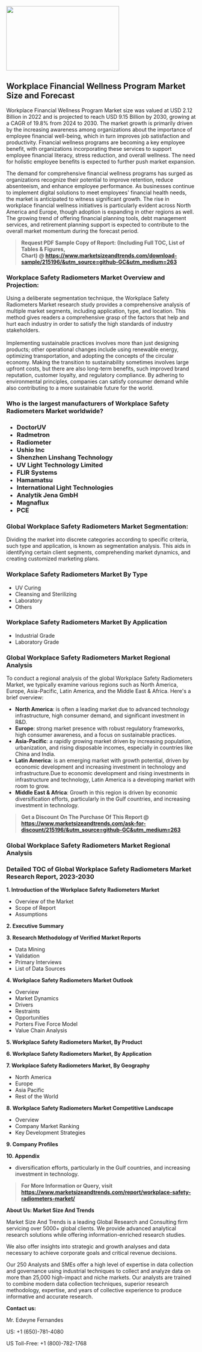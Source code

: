<p><img class="alignnone size-medium wp-image-20088" src="https://ffe5etoiles.com/wp-content/uploads/2024/12/MST1-300x171.png" alt="" width="300" height="171" /></p><h2>Workplace Financial Wellness Program Market Size and Forecast</h2><p>Workplace Financial Wellness Program Market size was valued at USD 2.12 Billion in 2022 and is projected to reach USD 9.15 Billion by 2030, growing at a CAGR of 19.8% from 2024 to 2030. The market growth is primarily driven by the increasing awareness among organizations about the importance of employee financial well-being, which in turn improves job satisfaction and productivity. Financial wellness programs are becoming a key employee benefit, with organizations incorporating these services to support employee financial literacy, stress reduction, and overall wellness. The need for holistic employee benefits is expected to further push market expansion.</p><p>The demand for comprehensive financial wellness programs has surged as organizations recognize their potential to improve retention, reduce absenteeism, and enhance employee performance. As businesses continue to implement digital solutions to meet employees' financial health needs, the market is anticipated to witness significant growth. The rise in workplace financial wellness initiatives is particularly evident across North America and Europe, though adoption is expanding in other regions as well. The growing trend of offering financial planning tools, debt management services, and retirement planning support is expected to contribute to the overall market momentum during the forecast period.</p></p><blockquote id="" class=""><strong>Request PDF Sample Copy of Report: (Including Full TOC, List of Tables &amp; Figures, Chart)&nbsp;@&nbsp;<strong><a href="https://www.marketsizeandtrends.com/download-sample/215196/&utm_source=github-GC&utm_medium=263" target="_blank">https://www.marketsizeandtrends.com/download-sample/215196/&utm_source=github-GC&utm_medium=263</a></strong></strong></blockquote><h3 id="" class="">Workplace Safety Radiometers Market&nbsp;Overview and Projection:</h3><p id="" class="">Using a deliberate segmentation technique, the Workplace Safety Radiometers Market research study provides a comprehensive analysis of multiple market segments, including application, type, and location. This method gives readers a comprehensive grasp of the factors that help and hurt each industry in order to satisfy the high standards of industry stakeholders. <br /> <br />Implementing sustainable practices involves more than just designing products; other operational changes include using renewable energy, optimizing transportation, and adopting the concepts of the circular economy. Making the transition to sustainability sometimes involves large upfront costs, but there are also long-term benefits, such improved brand reputation, customer loyalty, and regulatory compliance. By adhering to environmental principles, companies can satisfy consumer demand while also contributing to a more sustainable future for the world.</p><h3 id="" class="">Who is the largest manufacturers of&nbsp;Workplace Safety Radiometers Market worldwide?</h3><h3 class=""><p><ul><li>DoctorUV </li><li> Radmetron </li><li> Radiometer </li><li> Ushio Inc </li><li> Shenzhen Linshang Technology </li><li> UV Light Technology Limited </li><li> FLIR Systems </li><li> Hamamatsu </li><li> International Light Technologies </li><li> Analytik Jena GmbH </li><li> Magnaflux </li><li> PCE</li></ul></p></h3><h3 id="" class="">Global&nbsp;Workplace Safety Radiometers Market Segmentation:</h3><p id="" class="">Dividing the market into discrete categories according to specific criteria, such type and application, is known as segmentation analysis. This aids in identifying certain client segments, comprehending market dynamics, and creating customized marketing plans.</p><h3 id="" class="">Workplace Safety Radiometers Market&nbsp;By Type</h3><p><p><ul><li>UV Curing</li><li> Cleansing and Sterilizing</li><li> Laboratory</li><li> Others</p></li></ul></p></p><h3 id="" class="">Workplace Safety Radiometers Market&nbsp;By Application</h3><p class=""><p><ul><li>Industrial Grade</li><li> Laboratory Grade</li></ul></p></p><h3 id="" class="">Global Workplace Safety Radiometers Market Regional Analysis</h3><p id="" class="">To conduct a regional analysis of the global Workplace Safety Radiometers Market, we typically examine various regions such as North America, Europe, Asia-Pacific, Latin America, and the Middle East &amp; Africa. Here's a brief overview:</p><ul><li><strong>North America</strong>: is often a leading market due to advanced technology infrastructure, high consumer demand, and significant investment in R&amp;D.</li><li><strong>Europe</strong>: strong market presence with robust regulatory frameworks, high consumer awareness, and a focus on sustainable practices.</li><li><strong>Asia-Pacific</strong>: a rapidly growing market driven by increasing population, urbanization, and rising disposable incomes, especially in countries like China and India.</li><li><strong>Latin America</strong>: is an emerging market with growth potential, driven by economic development and increasing investment in technology and infrastructure.Due to economic development and rising investments in infrastructure and technology, Latin America is a developing market with room to grow.</li><li><strong>Middle East &amp; Africa</strong>: Growth in this region is driven by economic diversification efforts, particularly in the Gulf countries, and increasing investment in technology.</li></ul><blockquote id="" class=""><strong>Get a Discount On The Purchase Of This Report @ <strong><a href="https://www.marketsizeandtrends.com/ask-for-discount/215196/&utm_source=github-GC&utm_medium=263" target="_blank">https://www.marketsizeandtrends.com/ask-for-discount/215196/&utm_source=github-GC&utm_medium=263</a></strong></strong></blockquote><h3 id="" class="">Global Workplace Safety Radiometers Market Regional Analysis</h3><h3 id="" class="">Detailed TOC of Global Workplace Safety Radiometers Market Research Report, 2023-2030</h3><p id="" class=""><strong>1. Introduction of the Workplace Safety Radiometers Market</strong></p><ul><li>Overview of the Market</li><li>Scope of Report</li><li>Assumptions</li></ul><p id="" class=""><strong>2. Executive Summary</strong></p><p id="" class=""><strong>3. Research Methodology of Verified Market Reports</strong></p><ul><li>Data Mining</li><li>Validation</li><li>Primary Interviews</li><li>List of Data Sources</li></ul><p id="" class=""><strong>4. Workplace Safety Radiometers Market Outlook</strong></p><ul><li>Overview</li><li>Market Dynamics</li><li>Drivers</li><li>Restraints</li><li>Opportunities</li><li>Porters Five Force Model</li><li>Value Chain Analysis</li></ul><p id="" class=""><strong>5. Workplace Safety Radiometers Market, By Product</strong></p><p id="" class=""><strong>6. Workplace Safety Radiometers Market, By Application</strong></p><p id="" class=""><strong>7. Workplace Safety Radiometers Market, By Geography</strong></p><ul><li>North America</li><li>Europe</li><li>Asia Pacific</li><li>Rest of the World</li></ul><p id="" class=""><strong>8. Workplace Safety Radiometers Market Competitive Landscape</strong></p><ul><li>Overview</li><li>Company Market Ranking</li><li>Key Development Strategies</li></ul><p id="" class=""><strong>9. Company Profiles</strong></p><p id="" class=""><strong>10. Appendix</strong></p><ul><li>diversification efforts, particularly in the Gulf countries, and increasing investment in technology.</li></ul><blockquote id="" class=""><strong>For More Information or Query, visit <strong><strong><a href="https://www.marketsizeandtrends.com/report/workplace-safety-radiometers-market/" target="_blank">https://www.marketsizeandtrends.com/report/workplace-safety-radiometers-market/</a></strong></strong></strong></blockquote><p id="" class=""><strong>About Us: Market Size And Trends</strong></p><p id="" class="">Market Size And Trends is a leading Global Research and Consulting firm servicing over 5000+ global clients. We provide advanced analytical research solutions while offering information-enriched research studies.</p><p id="" class="">We also offer insights into strategic and growth analyses and data necessary to achieve corporate goals and critical revenue decisions.</p><p id="" class="">Our 250 Analysts and SMEs offer a high level of expertise in data collection and governance using industrial techniques to collect and analyze data on more than 25,000 high-impact and niche markets. Our analysts are trained to combine modern data collection techniques, superior research methodology, expertise, and years of collective experience to produce informative and accurate research.</p><p id="" class=""><strong>Contact us:</strong></p><p id="" class="">Mr. Edwyne Fernandes</p><p id="" class="">US: +1 (650)-781-4080</p><p id="" class="">US Toll-Free: +1 (800)-782-1768</p>
